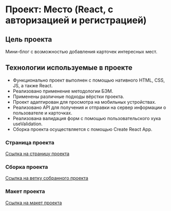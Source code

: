 # Проект: Место (React, с авторизацией и регистрацией)

## Цель проекта

Мини-блог с возможностью добавления карточек интересных мест.

## Технологии используемые в проекте

* Функционально проект выполнен с помощью нативного HTML, CSS, JS, а также React.
* Реализовано применение методологии БЭМ.
* Применены различные подходы вёрстки проекта.
* Проект адаптирован для просмотра на мобильных устройствах.
* Реализовано API для получения и отправки на сервер информации о пользователе и карточках.
* Реализована валидация форм с помощью пользовательского хука useValidation.
* Сборка проекта осуществляется с помощью Create React App.

### Страница проекта

[Ссылка на страницу проекта](https://bjorn86.github.io/mesto-react/ "Место (на React)")

### Сборка проекта

[Ссылка на ветку собранного проекта](https://github.com/Bjorn86/mesto-react/tree/gh-pages "Ветка")

### Макет проекта

[Ссылка на макет проекта](https://www.figma.com/file/2cn9N9jSkmxD84oJik7xL7/JavaScript.-Sprint-4?node-id=0%3A1 "Макет проекта в Figma")
